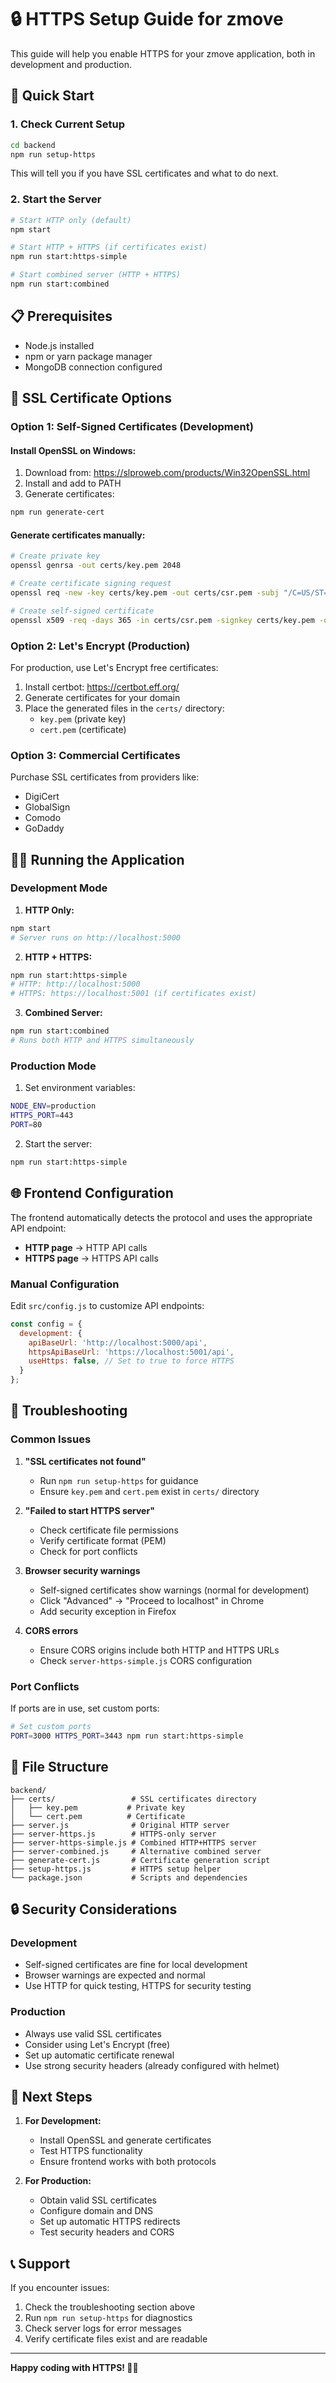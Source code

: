 # 🔒 HTTPS Setup Guide for zmove

This guide will help you enable HTTPS for your zmove application, both in development and production.

## 🚀 Quick Start

### 1. Check Current Setup
```bash
cd backend
npm run setup-https
```

This will tell you if you have SSL certificates and what to do next.

### 2. Start the Server
```bash
# Start HTTP only (default)
npm start

# Start HTTP + HTTPS (if certificates exist)
npm run start:https-simple

# Start combined server (HTTP + HTTPS)
npm run start:combined
```

## 📋 Prerequisites

- Node.js installed
- npm or yarn package manager
- MongoDB connection configured

## 🔐 SSL Certificate Options

### Option 1: Self-Signed Certificates (Development)

#### Install OpenSSL on Windows:
1. Download from: https://slproweb.com/products/Win32OpenSSL.html
2. Install and add to PATH
3. Generate certificates:
```bash
npm run generate-cert
```

#### Generate certificates manually:
```bash
# Create private key
openssl genrsa -out certs/key.pem 2048

# Create certificate signing request
openssl req -new -key certs/key.pem -out certs/csr.pem -subj "/C=US/ST=State/L=City/O=Organization/CN=localhost"

# Create self-signed certificate
openssl x509 -req -days 365 -in certs/csr.pem -signkey certs/key.pem -out certs/cert.pem
```

### Option 2: Let's Encrypt (Production)

For production, use Let's Encrypt free certificates:

1. Install certbot: https://certbot.eff.org/
2. Generate certificates for your domain
3. Place the generated files in the `certs/` directory:
   - `key.pem` (private key)
   - `cert.pem` (certificate)

### Option 3: Commercial Certificates

Purchase SSL certificates from providers like:
- DigiCert
- GlobalSign
- Comodo
- GoDaddy

## 🏃‍♂️ Running the Application

### Development Mode

1. **HTTP Only:**
```bash
npm start
# Server runs on http://localhost:5000
```

2. **HTTP + HTTPS:**
```bash
npm run start:https-simple
# HTTP: http://localhost:5000
# HTTPS: https://localhost:5001 (if certificates exist)
```

3. **Combined Server:**
```bash
npm run start:combined
# Runs both HTTP and HTTPS simultaneously
```

### Production Mode

1. Set environment variables:
```bash
NODE_ENV=production
HTTPS_PORT=443
PORT=80
```

2. Start the server:
```bash
npm run start:https-simple
```

## 🌐 Frontend Configuration

The frontend automatically detects the protocol and uses the appropriate API endpoint:

- **HTTP page** → HTTP API calls
- **HTTPS page** → HTTPS API calls

### Manual Configuration

Edit `src/config.js` to customize API endpoints:

```javascript
const config = {
  development: {
    apiBaseUrl: 'http://localhost:5000/api',
    httpsApiBaseUrl: 'https://localhost:5001/api',
    useHttps: false, // Set to true to force HTTPS
  }
};
```

## 🔧 Troubleshooting

### Common Issues

1. **"SSL certificates not found"**
   - Run `npm run setup-https` for guidance
   - Ensure `key.pem` and `cert.pem` exist in `certs/` directory

2. **"Failed to start HTTPS server"**
   - Check certificate file permissions
   - Verify certificate format (PEM)
   - Check for port conflicts

3. **Browser security warnings**
   - Self-signed certificates show warnings (normal for development)
   - Click "Advanced" → "Proceed to localhost" in Chrome
   - Add security exception in Firefox

4. **CORS errors**
   - Ensure CORS origins include both HTTP and HTTPS URLs
   - Check `server-https-simple.js` CORS configuration

### Port Conflicts

If ports are in use, set custom ports:

```bash
# Set custom ports
PORT=3000 HTTPS_PORT=3443 npm run start:https-simple
```

## 📁 File Structure

```
backend/
├── certs/                 # SSL certificates directory
│   ├── key.pem           # Private key
│   └── cert.pem          # Certificate
├── server.js              # Original HTTP server
├── server-https.js        # HTTPS-only server
├── server-https-simple.js # Combined HTTP+HTTPS server
├── server-combined.js     # Alternative combined server
├── generate-cert.js       # Certificate generation script
├── setup-https.js         # HTTPS setup helper
└── package.json           # Scripts and dependencies
```

## 🔒 Security Considerations

### Development
- Self-signed certificates are fine for local development
- Browser warnings are expected and normal
- Use HTTP for quick testing, HTTPS for security testing

### Production
- Always use valid SSL certificates
- Consider using Let's Encrypt (free)
- Set up automatic certificate renewal
- Use strong security headers (already configured with helmet)

## 🚀 Next Steps

1. **For Development:**
   - Install OpenSSL and generate certificates
   - Test HTTPS functionality
   - Ensure frontend works with both protocols

2. **For Production:**
   - Obtain valid SSL certificates
   - Configure domain and DNS
   - Set up automatic HTTPS redirects
   - Test security headers and CORS

## 📞 Support

If you encounter issues:

1. Check the troubleshooting section above
2. Run `npm run setup-https` for diagnostics
3. Check server logs for error messages
4. Verify certificate files exist and are readable

---

**Happy coding with HTTPS! 🔐✨**

